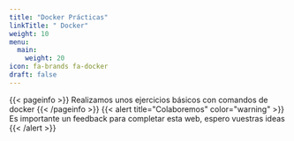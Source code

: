 ```yaml
---
title: "Docker Prácticas"
linkTitle: " Docker"
weight: 10
menu:
  main:
    weight: 20
icon: fa-brands fa-docker
draft: false    
---
```


{{< pageinfo >}}
Realizamos unos ejercicios básicos con comandos de docker
{{< /pageinfo >}}
{{< alert title="Colaboremos" color="warning" >}}
Es importante un feedback para completar esta web, espero vuestras ideas
{{< /alert >}}

